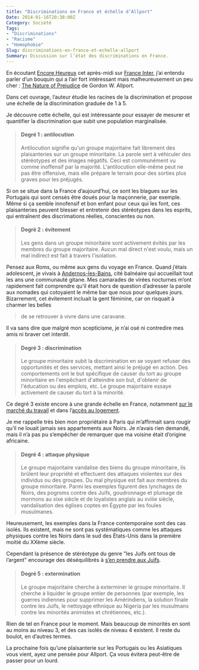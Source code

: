 ```yaml
---
title: "Discriminations en France et échelle d’Allport"
Date: 2014-01-16T20:38:00Z
Category: Société
Tags: 
- "Discriminations"
- "Racisme"
- "Homophobie"
Slug: discriminations-en-france-et-echelle-allport
Summary: Discussion sur l’état des discriminations en France.
---
```


En écoutant [Encore Heureux](http://www.franceinter.fr/emission-encore-heureux) cet après-midi sur [France Inter](http://www.franceinter.fr), j’ai entendu parler d’un bouquin qui a l’air fort intéressant mais malheureusement un peu cher : [The Nature of Prejudice](http://www.amazon.fr/The-Nature-Prejudice-Gordon-Allport/dp/0201001799/ref=sr_1_3?ie=UTF8&qid=1389890341&sr=8-3) de Gordon W. Allport.

Dans cet ouvrage, l’auteur étudie les racines de la discrimination et propose une échelle de la discrimination graduée de 1 à 5.

Je découvre cette échelle, qui est intéressante pour essayer de mesurer et quantifier la discrimination que subit une population marginalisée.

> #### Degré 1 : antilocution
> Antilocution signifie qu'un groupe majoritaire fait librement des plaisanteries sur un groupe minoritaire. La parole sert à véhiculer des stéréotypes et des images négatifs. Ceci est communément vu comme inoffensif par la majorité. L'antilocution elle-même peut ne pas être offensive, mais elle prépare le terrain pour des sorties plus graves pour les préjugés.

Si on se situe dans la France d’aujourd’hui, ce sont les blagues sur les Portugais qui sont censés être doués pour la maçonnerie, par exemple. Même si ça semble innofensif et bon enfant pour ceux qui les font, ces plaisanteries peuvent blesser et entretenir des stéréotypes dans les esprits, qui entraînent des discrimations réelles, conscientes ou non.

> #### Degré 2 : évitement
> Les gens dans un groupe minoritaire sont activement évités par les membres du groupe majoritaire. Aucun mal direct n'est voulu, mais un mal indirect est fait à travers l'isolation.

Pensez aux Roms, ou même aux gens du voyage en France.
Quand j’étais adolescent, je vivais à [Andernos-les-Bains](http://fr.wikipedia.org/wiki/Andernos-les-Bains), cité balnéaire qui accueillait tout les ans une communauté gitane.
Mes camarades de virées nocturnes m’ont rapidement fait comprendre qu’il était hors de question d’adresser la parole aux nomades qui cotoyaient le même bar que nous pour quelques jours. 
Bizarrement, cet évitement incluait la gent féminine, car on risquait à charmer les belles 

> de se retrouver à vivre dans une caravane.

Il va sans dire que malgré mon scepticisme, je n’ai osé ni contredire mes amis ni braver cet interdit.

> #### Degré 3 : discrimination
> Le groupe minoritaire subit la discrimination en se voyant refuser des opportunités et des services, mettant ainsi le préjugé en action. Des comportements ont le but spécifique de causer du tort au groupe minoritaire en l'empêchant d'atteindre son but, d'obtenir de l'éducation ou des emplois, etc. Le groupe majoritaire essaye activement de causer du tort à la minorité.

Ce degré 3 existe encore à une grande échelle en France, notamment [sur le marché du travail](http://www.rfi.fr/france/20131007-france-discrimination-embauche-selon-une-enquete-ifop) et dans l’[accès au logement](http://www.inegalites.fr/spip.php?article1101).

Je me rappelle très bien mon propriétaire à Paris qui m’affirmait sans rougir qu’il ne louait jamais ses appartements aux Noirs. Je n’avais rien demandé, mais il n’a pas pu s’empêcher de remarquer que ma voisine était d’origine africaine.

> #### Degré 4 : attaque physique
> Le groupe majoritaire vandalise des biens du groupe minoritaire, ils brûlent leur propriété et effectuent des attaques violentes sur des individus ou des groupes. Du mal physique est fait aux membres du groupe minoritaire. Parmi les exemples figurent des lynchages de Noirs, des pogroms contre des Juifs, goudronnage et plumage de mormons au xixe siècle et de loyalistes anglais au xviiie siècle, vandalisation des églises coptes en Égypte par les foules musulmanes.

Heureusement, les exemples dans la France contemporaine sont des cas isolés. Ils existent, mais ne sont pas systématiques comme les attaques physiques contre les Noirs dans le sud des États-Unis dans la première moitié du XXème siècle.

Cependant la présence de stéréotype du genre "les Juifs ont tous de l’argent" encourage des déséquilibrés à [s’en prendre aux Juifs](http://fr.wikipedia.org/wiki/Affaire_du_gang_des_barbares).

> #### Degré 5 : extermination
> Le groupe majoritaire cherche à exterminer le groupe minoritaire. Il cherche à liquider le groupe entier de personnes (par exemple, les guerres indiennes pour supprimer les Amérindiens, la solution finale contre les Juifs, le nettoyage ethnique au Nigeria par les musulmans contre les minorités animistes et chrétiennes, etc.).

Rien de tel en France pour le moment. Mais beaucoup de minorités en sont au moins au niveau 3, et des cas isolés de niveau 4 existent. Il reste du boulot, en d’autres termes.

La prochaine fois qu’une plaisanterie sur les Portugais ou les Asiatiques vous vient, ayez une pensée pour Allport.
Ça vous évitera peut-être de passer pour un lourd.
